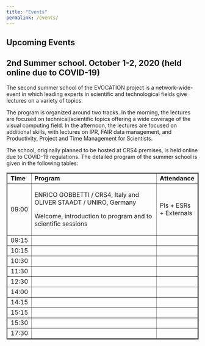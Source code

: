 ```yaml
---
title: "Events"
permalink: /events/
---
```


## Upcoming Events 
<!-- &nbsp; &nbsp; &nbsp; ESRs &nbsp; &nbsp; &nbsp; Management and Administrative -->

## 2nd Summer school. October 1-2, 2020 (held online due to COVID-19)

The second summer school of the EVOCATION project is a network-wide-event in which leading experts in scientific and technological fields give lectures on a variety of topics. 

The program is organized around two tracks. In the morning, the lectures are focused on technical/scientific topics offering a wide coverage of the visual computing field. In the afternoon, the lectures are focused on additional skills, with lectures on IPR, FAIR data management, and Productivity, Project and Time Management for Scientists. 

The school, originally planned to be hosted at CRS4 premises, is held online due to COVID-19 regulations. The detailed program of the summer school is given in the following tables:

<table style="width: 100%;" border="2">
<tbody>
<tr>
<td style="width: 10%;"><strong>Time</strong></td>
<td style="width: 75.1667%;"><strong>Program</strong></td>
<td style="width: 10.8333%;"><strong>Attendance</strong></td>
</tr>
<tr>
<td style="width: 10%;">09:00</td>
<td style="width: 75.1667%;">
<p>ENRICO GOBBETTI / CRS4, Italy and OLIVER STAADT / UNIRO, Germany</p>
<p>Welcome, introduction to program and to scientific sessions</p>
</td>
<td style="width: 10.8333%;">PIs + ESRs + Externals</td>
</tr>
<tr>
<td style="width: 10%;">09:15</td>
<td style="width: 75.1667%;">&nbsp;</td>
<td style="width: 10.8333%;">&nbsp;</td>
</tr>
<tr>
<td style="width: 10%;">10:15</td>
<td style="width: 75.1667%;">&nbsp;</td>
<td style="width: 10.8333%;">&nbsp;</td>
</tr>
<tr>
<td style="width: 10%;">10:30</td>
<td style="width: 75.1667%;">&nbsp;</td>
<td style="width: 10.8333%;">&nbsp;</td>
</tr>
<tr>
<td style="width: 10%;">11:30</td>
<td style="width: 75.1667%;">&nbsp;</td>
<td style="width: 10.8333%;">&nbsp;</td>
</tr>
<tr>
<td style="width: 10%;">12:30</td>
<td style="width: 75.1667%;">&nbsp;</td>
<td style="width: 10.8333%;">&nbsp;</td>
</tr>
<tr>
<td style="width: 10%;">14:00</td>
<td style="width: 75.1667%;">&nbsp;</td>
<td style="width: 10.8333%;">&nbsp;</td>
</tr>
<tr>
<td style="width: 10%;">14:15</td>
<td style="width: 75.1667%;">&nbsp;</td>
<td style="width: 10.8333%;">&nbsp;</td>
</tr>
<tr>
<td style="width: 10%;">15:15</td>
<td style="width: 75.1667%;">&nbsp;</td>
<td style="width: 10.8333%;">&nbsp;</td>
</tr>
<tr>
<td style="width: 10%;">15:30</td>
<td style="width: 75.1667%;">&nbsp;</td>
<td style="width: 10.8333%;">&nbsp;</td>
</tr>
<tr>
<td style="width: 10%;">17:30</td>
<td style="width: 75.1667%;">&nbsp;</td>
<td style="width: 10.8333%;">&nbsp;</td>
</tr>
</tbody>
</table>

